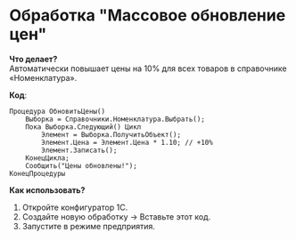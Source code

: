 # Обработка "Массовое обновление цен"  
**Что делает?**  
Автоматически повышает цены на 10% для всех товаров в справочнике «Номенклатура».  

**Код**:  
```1c  
Процедура ОбновитьЦены()  
    Выборка = Справочники.Номенклатура.Выбрать();  
    Пока Выборка.Следующий() Цикл  
        Элемент = Выборка.ПолучитьОбъект();  
        Элемент.Цена = Элемент.Цена * 1.10; // +10%  
        Элемент.Записать();  
    КонецЦикла;  
    Сообщить("Цены обновлены!");  
КонецПроцедуры  
```  

**Как использовать?**  
1. Откройте конфигуратор 1С.  
2. Создайте новую обработку → Вставьте этот код.  
3. Запустите в режиме предприятия.  
